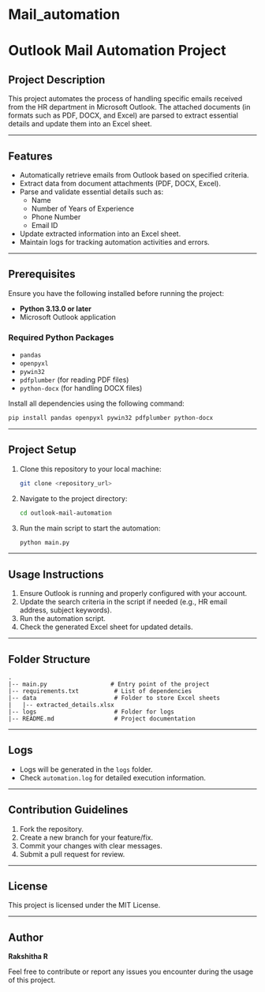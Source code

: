 # Mail_automation
# Outlook Mail Automation Project

## Project Description
This project automates the process of handling specific emails received from the HR department in Microsoft Outlook. The attached documents (in formats such as PDF, DOCX, and Excel) are parsed to extract essential details and update them into an Excel sheet.

---

## Features
- Automatically retrieve emails from Outlook based on specified criteria.
- Extract data from document attachments (PDF, DOCX, Excel).
- Parse and validate essential details such as:
  - Name
  - Number of Years of Experience
  - Phone Number
  - Email ID
- Update extracted information into an Excel sheet.
- Maintain logs for tracking automation activities and errors.

---

## Prerequisites
Ensure you have the following installed before running the project:
- **Python 3.13.0 or later**
- Microsoft Outlook application

### Required Python Packages
- `pandas`
- `openpyxl`
- `pywin32`
- `pdfplumber` (for reading PDF files)
- `python-docx` (for handling DOCX files)

Install all dependencies using the following command:
```bash
pip install pandas openpyxl pywin32 pdfplumber python-docx
```

---

## Project Setup
1. Clone this repository to your local machine:
   ```bash
   git clone <repository_url>
   ```
2. Navigate to the project directory:
   ```bash
   cd outlook-mail-automation
   ```
3. Run the main script to start the automation:
   ```bash
   python main.py
   ```

---

## Usage Instructions
1. Ensure Outlook is running and properly configured with your account.
2. Update the search criteria in the script if needed (e.g., HR email address, subject keywords).
3. Run the automation script.
4. Check the generated Excel sheet for updated details.

---

## Folder Structure
```
.
|-- main.py                  # Entry point of the project
|-- requirements.txt          # List of dependencies
|-- data                      # Folder to store Excel sheets
|   |-- extracted_details.xlsx
|-- logs                      # Folder for logs
|-- README.md                 # Project documentation
```

---

## Logs
- Logs will be generated in the `logs` folder.
- Check `automation.log` for detailed execution information.

---

## Contribution Guidelines
1. Fork the repository.
2. Create a new branch for your feature/fix.
3. Commit your changes with clear messages.
4. Submit a pull request for review.

---

## License
This project is licensed under the MIT License.

---

## Author
**Rakshitha R**

Feel free to contribute or report any issues you encounter during the usage of this project.

